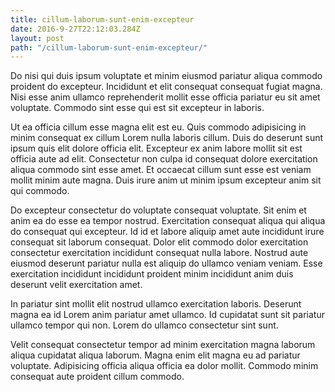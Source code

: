 ```yaml
---
title: cillum-laborum-sunt-enim-excepteur
date: 2016-9-27T22:12:03.284Z
layout: post
path: "/cillum-laborum-sunt-enim-excepteur/"
---
```


Do nisi qui duis ipsum voluptate et minim eiusmod pariatur aliqua commodo proident do excepteur. Incididunt et elit consequat consequat fugiat magna. Nisi esse anim ullamco reprehenderit mollit esse officia pariatur eu sit amet voluptate. Commodo sint esse qui est sit excepteur in laboris.

Ut ea officia cillum esse magna elit est eu. Quis commodo adipisicing in minim consequat ex cillum Lorem nulla laboris cillum. Duis do deserunt sunt ipsum quis elit dolore officia elit. Excepteur ex anim labore mollit sit est officia aute ad elit. Consectetur non culpa id consequat dolore exercitation aliqua commodo sint esse amet. Et occaecat cillum sunt esse est veniam mollit minim aute magna. Duis irure anim ut minim ipsum excepteur anim sit qui commodo.

Do excepteur consectetur do voluptate consequat voluptate. Sit enim et anim ea do esse ea tempor nostrud. Exercitation consequat aliqua qui aliqua do consequat qui excepteur. Id id et labore aliquip amet aute incididunt irure consequat sit laborum consequat. Dolor elit commodo dolor exercitation consectetur exercitation incididunt consequat nulla labore. Nostrud aute eiusmod deserunt pariatur nulla est aliquip do ullamco veniam veniam. Esse exercitation incididunt incididunt proident minim incididunt anim duis deserunt velit exercitation amet.

In pariatur sint mollit elit nostrud ullamco exercitation laboris. Deserunt magna ea id Lorem anim pariatur amet ullamco. Id cupidatat sunt sit pariatur ullamco tempor qui non. Lorem do ullamco consectetur sint sunt.

Velit consequat consectetur tempor ad minim exercitation magna laborum aliqua cupidatat aliqua laborum. Magna enim elit magna eu ad pariatur voluptate. Adipisicing officia aliqua officia ea dolor mollit. Commodo minim consequat aute proident cillum commodo.
